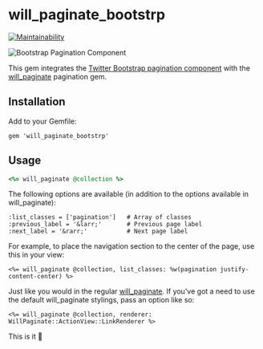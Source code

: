 # will_paginate_bootstrp

[![Maintainability](https://api.codeclimate.com/v1/badges/46f6fac9a7f4b8a1ef0d/maintainability)](https://codeclimate.com/github/systemu-net/will_paginate_bootstrp/maintainability)

![Bootstrap Pagination Component](https://raw.githubusercontent.com/systemu-net/will_paginate_bootstrp/develop/pagination.png)

This gem integrates the [Twitter Bootstrap pagination component][bs] with the [will_paginate][wp] pagination gem.

## Installation

Add to your Gemfile:  

    gem 'will_paginate_bootstrp'

## Usage

```ruby
<%= will_paginate @collection %>
```

The following options are available (in addition to the options available in will_paginate):

    :list_classes = ['pagination']   # Array of classes
    :previous_label = '&larr;'       # Previous page label
    :next_label = '&rarr;'           # Next page label

For example, to place the navigation section to the center of the page, use this in your view:

    <%= will_paginate @collection, list_classes: %w(pagination justify-content-center) %>

Just like you would in the regular [will_paginate][wp].
If you've got a need to use the default will_paginate stylings, pass an option like so:

    <%= will_paginate @collection, renderer: WillPaginate::ActionView::LinkRenderer %>

This is it :rocket:

[wp]: http://github.com/mislav/will_paginate
[bs]: https://getbootstrap.com/docs/4.0/components/pagination/
